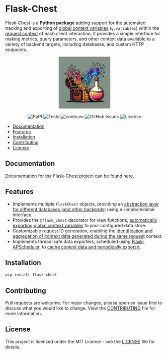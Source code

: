 # Flask-Chest
Flask-Chest is a <b>Python package</b> adding support for the automated tracking and exporting of [global context variables](https://flask.palletsprojects.com/en/2.3.x/appcontext/#storing-data) (`g.variables`) within the [request context](https://flask.palletsprojects.com/en/3.0.x/reqcontext/) of each client interaction. It provides a simple interface for making metrics, query parameters, and other context data available to a variety of backend targets, including databases, and custom HTTP endpoints.

<div align="center">
    <img src="images/flask_chest_README.png" alt="logo"/>
</div>

<p align="center">
    <a href="https://pypi.org/project/flask-chest/" style="text-decoration: none; border-bottom: none;"><img src="https://img.shields.io/pypi/v/flask-chest" alt="PyPI"/></a>
    <img src="https://github.com/peter-w-bryant/Flask-Chest/actions/workflows/tests.yml/badge.svg" alt="Tests"/>
    <img src="https://codecov.io/gh/peter-w-bryant/Flask-Chest/branch/main/graph/badge.svg" alt="codecov"/>
    <a href="https://github.com/peter-w-bryant/Flask-Chest/issues" style="text-decoration: none; border-bottom: none;"><img src="https://img.shields.io/github/issues/peter-w-bryant/Flask-Chest" alt="GitHub Issues"/></a>
    <a href="https://github.com/peter-w-bryant/Flask-Chest/blob/main/LICENSE" style="text-decoration: none; border-bottom: none;"><img src="https://img.shields.io/badge/license-MIT-green.svg" alt="License"/></a>
</p>

- [Documentation](#documentation)
- [Features](#features)
- [Installation](#installation)
- [Contributing](#contributing)
- [License](#license)

## Documentation
Documentation for the Flask-Chest project can be found [here](https://peter-w-bryant.github.io/Flask-Chest/).

## Features
- Implements multiple `FlaskChest` objects, providing an <u>abstraction layer for different databases (and other backends)</u> using a simple/minimal interface.
- Provides the `@flask_chest` decorator for view functions, <u>automatically exporting global context variables</u> to your configured data store.
- Customizable request ID generation, enabling the <u>identification and aggregation of context data generated during the same request</u> context.
- Implements thread-safe data exporters, scheduled using [Flask-APScheduler](https://github.com/viniciuschiele/flask-apscheduler), to <u>cache context data and periodically export it</u>.

## Installation

```bash
pip install flask-chest
```

## Contributing
Pull requests are welcome. For major changes, please open an issue first to discuss what you would like to change. View the [CONTRIBUTING](CONTRIBUTING.md) file for more information.

## License
This project is licensed under the MIT License - see the [LICENSE](LICENSE) file for details.
